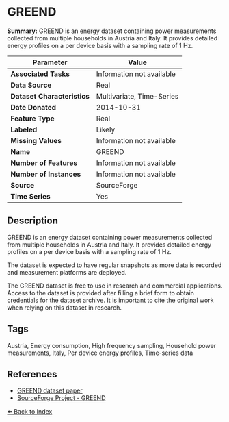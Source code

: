 # GREEND

**Summary:** GREEND is an energy dataset containing power measurements collected from multiple households in Austria and Italy. It provides detailed energy profiles on a per device basis with a sampling rate of 1 Hz.

| Parameter | Value |
| --- | --- |
| **Associated Tasks** | Information not available |
| **Data Source** | Real |
| **Dataset Characteristics** | Multivariate, Time-Series |
| **Date Donated** | 2014-10-31 |
| **Feature Type** | Real |
| **Labeled** | Likely |
| **Missing Values** | Information not available |
| **Name** | GREEND |
| **Number of Features** | Information not available |
| **Number of Instances** | Information not available |
| **Source** | SourceForge |
| **Time Series** | Yes |

## Description

GREEND is an energy dataset containing power measurements collected from multiple households in Austria and Italy. It provides detailed energy profiles on a per device basis with a sampling rate of 1 Hz.

The dataset is expected to have regular snapshots as more data is recorded and measurement platforms are deployed.

The GREEND dataset is free to use in research and commercial applications. Access to the dataset is provided after filling a brief form to obtain credentials for the dataset archive. It is important to cite the original work when relying on this dataset in research.

## Tags

Austria, Energy consumption, High frequency sampling, Household power measurements, Italy, Per device energy profiles, Time-series data

## References

- [GREEND dataset paper](http://goo.gl/rtXjxT)
- [SourceForge Project - GREEND](https://sourceforge.net/projects/greend/)

[⬅️ Back to Index](../README.md)
